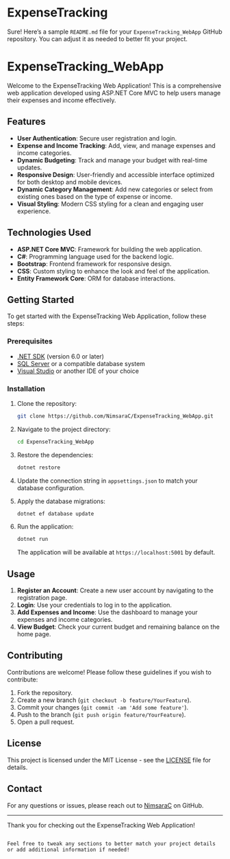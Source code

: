 # ExpenseTracking
Sure! Here’s a sample `README.md` file for your `ExpenseTracking_WebApp` GitHub repository. You can adjust it as needed to better fit your project.

# ExpenseTracking_WebApp

Welcome to the ExpenseTracking Web Application! This is a comprehensive web application developed using ASP.NET Core MVC to help users manage their expenses and income effectively.

## Features

- **User Authentication**: Secure user registration and login.
- **Expense and Income Tracking**: Add, view, and manage expenses and income categories.
- **Dynamic Budgeting**: Track and manage your budget with real-time updates.
- **Responsive Design**: User-friendly and accessible interface optimized for both desktop and mobile devices.
- **Dynamic Category Management**: Add new categories or select from existing ones based on the type of expense or income.
- **Visual Styling**: Modern CSS styling for a clean and engaging user experience.

## Technologies Used

- **ASP.NET Core MVC**: Framework for building the web application.
- **C#**: Programming language used for the backend logic.
- **Bootstrap**: Frontend framework for responsive design.
- **CSS**: Custom styling to enhance the look and feel of the application.
- **Entity Framework Core**: ORM for database interactions.

## Getting Started

To get started with the ExpenseTracking Web Application, follow these steps:

### Prerequisites

- [.NET SDK](https://dotnet.microsoft.com/download) (version 6.0 or later)
- [SQL Server](https://www.microsoft.com/en-us/sql-server/sql-server-downloads) or a compatible database system
- [Visual Studio](https://visualstudio.microsoft.com/) or another IDE of your choice

### Installation

1. Clone the repository:

   ```bash
   git clone https://github.com/NimsaraC/ExpenseTracking_WebApp.git
   ```

2. Navigate to the project directory:

   ```bash
   cd ExpenseTracking_WebApp
   ```

3. Restore the dependencies:

   ```bash
   dotnet restore
   ```

4. Update the connection string in `appsettings.json` to match your database configuration.

5. Apply the database migrations:

   ```bash
   dotnet ef database update
   ```

6. Run the application:

   ```bash
   dotnet run
   ```

   The application will be available at `https://localhost:5001` by default.

## Usage

1. **Register an Account**: Create a new user account by navigating to the registration page.
2. **Login**: Use your credentials to log in to the application.
3. **Add Expenses and Income**: Use the dashboard to manage your expenses and income categories.
4. **View Budget**: Check your current budget and remaining balance on the home page.

## Contributing

Contributions are welcome! Please follow these guidelines if you wish to contribute:

1. Fork the repository.
2. Create a new branch (`git checkout -b feature/YourFeature`).
3. Commit your changes (`git commit -am 'Add some feature'`).
4. Push to the branch (`git push origin feature/YourFeature`).
5. Open a pull request.

## License

This project is licensed under the MIT License - see the [LICENSE](LICENSE) file for details.

## Contact

For any questions or issues, please reach out to [NimsaraC](https://github.com/NimsaraC) on GitHub.

---

Thank you for checking out the ExpenseTracking Web Application!

```

Feel free to tweak any sections to better match your project details or add additional information if needed!
